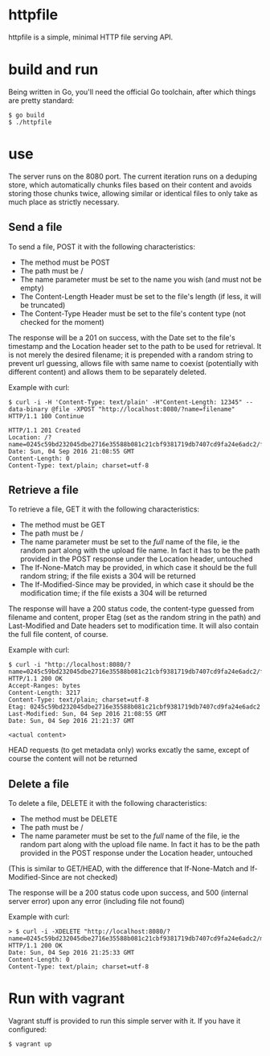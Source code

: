 # httpfile

httpfile is a simple, minimal HTTP file serving API.

# build and run

Being written in Go, you'll need the official Go toolchain, after which
things are pretty standard:

```shell
$ go build
$ ./httpfile
```

# use

The server runs on the 8080 port. The current iteration runs on a
deduping store, which automatically chunks files based on their content
and avoids storing those chunks twice, allowing similar or identical
files to only take as much place as strictly necessary.

## Send a file

To send a file, POST it with the following characteristics:

- The method must be POST
- The path must be /
- The name parameter must be set to the name you wish (and must not be
    empty)
- The Content-Length Header must be set to the file's length (if less,
    it will be truncated)
- The Content-Type Header must be set to the file's content type (not
    checked for the moment)

The response will be a 201 on success, with the Date set to the file's
timestamp and the Location header set to the path to be used for
retrieval. It is not merely the desired filename; it is prepended with a
random string to prevent url guessing, allows file with same name to
coexist (potentially with different content) and allows them to be
separately deleted.

Example with curl:

```shell
$ curl -i -H 'Content-Type: text/plain' -H"Content-Length: 12345" --data-binary @file -XPOST "http://localhost:8080/?name=filename"
HTTP/1.1 100 Continue

HTTP/1.1 201 Created
Location: /?name=0245c59bd232045dbe2716e35588b081c21cbf9381719db7407cd9fa24e6adc2/filename
Date: Sun, 04 Sep 2016 21:08:55 GMT
Content-Length: 0
Content-Type: text/plain; charset=utf-8
```

## Retrieve a file

To retrieve a file, GET it with the following characteristics:

- The method must be GET
- The path must be /
- The name parameter must be set to the *full* name of the file, ie the
random part along with the upload file name. In fact it has to be the
path provided in the POST response under the Location header, untouched
- The If-None-Match may be provided, in which case it should be the full
random string; if the file exists a 304 will be returned
- The If-Modified-Since may be provided, in which case it should be the
modification time; if the file exists a 304 will be returned

The response will have a 200 status code, the content-type guessed from
filename and content, proper Etag (set as the random string in the path)
and Last-Modified and Date headers set to modification time. It will
also contain the full file content, of course.

Example with curl:

```shell
$ curl -i "http://localhost:8080/?name=0245c59bd232045dbe2716e35588b081c21cbf9381719db7407cd9fa24e6adc2/filename"
HTTP/1.1 200 OK
Accept-Ranges: bytes
Content-Length: 3217
Content-Type: text/plain; charset=utf-8
Etag: 0245c59bd232045dbe2716e35588b081c21cbf9381719db7407cd9fa24e6adc2
Last-Modified: Sun, 04 Sep 2016 21:08:55 GMT
Date: Sun, 04 Sep 2016 21:21:37 GMT

<actual content>
```

HEAD requests (to get metadata only) works excatly the same, except of
course the content will not be returned

## Delete a file

To delete a file, DELETE it with the following characteristics:
- The method must be DELETE
- The path must be /
- The name parameter must be set to the *full* name of the file, ie the
random part along with the upload file name. In fact it has to be the
path provided in the POST response under the Location header, untouched

(This is similar to GET/HEAD, with the difference that If-None-Match and
 If-Modified-Since are not checked)

The response will be a 200 status code upon success, and 500 (internal
server error) upon any error (including file not found)

Example with curl:

```shell
> $ curl -i -XDELETE "http://localhost:8080/?name=0245c59bd232045dbe2716e35588b081c21cbf9381719db7407cd9fa24e6adc2/main.go"
HTTP/1.1 200 OK
Date: Sun, 04 Sep 2016 21:25:33 GMT
Content-Length: 0
Content-Type: text/plain; charset=utf-8
```

# Run with vagrant

Vagrant stuff is provided to run this simple server with it. If you have
it configured:

```shell
$ vagrant up
```
